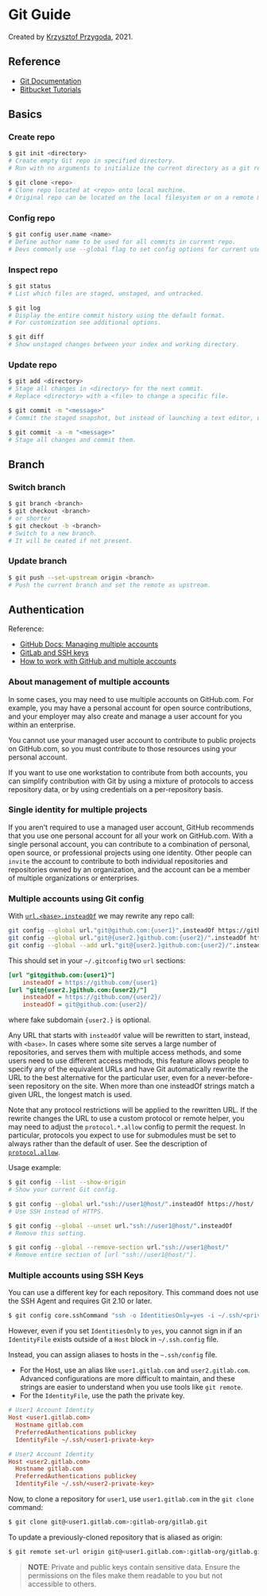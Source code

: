 # Git Guide

Created by [Krzysztof Przygoda](https://github.com/KrzysztofPrzygoda), 2021.

## Reference

- [Git Documentation](https://git-scm.com/doc)
- [Bitbucket Tutorials](https://www.atlassian.com/git/tutorials)

## Basics

### Create repo

```bash
$ git init <directory>
# Create empty Git repo in specified directory.
# Run with no arguments to initialize the current directory as a git repository.
```

```bash
$ git clone <repo>
# Clone repo located at <repo> onto local machine.
# Original repo can be located on the local filesystem or on a remote machine via HTTP or SSH.
```

### Config repo

```bash
$ git config user.name <name>
# Define author name to be used for all commits in current repo.
# Devs commonly use --global flag to set config options for current user.
```

### Inspect repo

```bash
$ git status
# List which files are staged, unstaged, and untracked.
```

```bash
$ git log
# Display the entire commit history using the default format. 
# For customization see additional options.
```

```bash
$ git diff
# Show unstaged changes between your index and working directory.
```

### Update repo

```bash
$ git add <directory>
# Stage all changes in <directory> for the next commit.
# Replace <directory> with a <file> to change a specific file.
```

```bash
$ git commit -m "<message>"
# Commit the staged snapshot, but instead of launching a text editor, use <message> as the commit message.

$ git commit -a -m "<message>"
# Stage all changes and commit them.
```

## Branch

### Switch branch

```bash
$ git branch <branch>
$ git checkout <branch>
# or shorter
$ git checkout -b <branch>
# Switch to a new branch.
# It will be ceated if not present.
```

### Update branch

```bash
$ git push --set-upstream origin <branch>
# Push the current branch and set the remote as upstream.
```

## Authentication

Reference:

- [GitHub Docs: Managing multiple accounts](https://docs.github.com/en/account-and-profile/setting-up-and-managing-your-personal-account-on-github/managing-your-personal-account/managing-multiple-accounts)
- [GitLab and SSH keys](https://docs.gitlab.com/ee/ssh/)
- [How to work with GitHub and multiple accounts](https://code.tutsplus.com/tutorials/quick-tip-how-to-work-with-github-and-multiple-accounts--net-22574)

### About management of multiple accounts

In some cases, you may need to use multiple accounts on GitHub.com. For example, you may have a personal account for open source contributions, and your employer may also create and manage a user account for you within an enterprise.

You cannot use your managed user account to contribute to public projects on GitHub.com, so you must contribute to those resources using your personal account.

If you want to use one workstation to contribute from both accounts, you can simplify contribution with Git by using a mixture of protocols to access repository data, or by using credentials on a per-repository basis.

### Single identity for multiple projects

If you aren't required to use a managed user account, GitHub recommends that you use one personal account for all your work on GitHub.com. With a single personal account, you can contribute to a combination of personal, open source, or professional projects using one identity. Other people can `invite` the account to contribute to both individual repositories and repositories owned by an organization, and the account can be a member of multiple organizations or enterprises.

### Multiple accounts using Git config

With [`url.<base>.insteadOf`](https://git-scm.com/docs/git-config#Documentation/git-config.txt-urlltbasegtinsteadOf) we may rewrite any repo call:

```bash
git config --global url."git@github.com:{user1}".insteadOf https://github.com/{user1}
git config --global url."git@{user2.}github.com:{user2}/".insteadOf https://github.com/{user2}/
git config --global --add url."git@{user2.}github.com:{user2}/".insteadOf git@github.com:{user2}/
```

This should set in your `~/.gitconfig` two `url` sections:

```Ini
[url "git@github.com:{user1}"]
	insteadOf = https://github.com/{user1}
[url "git@{user2.}github.com:{user2}/"]
	insteadOf = https://github.com/{user2}/
	insteadOf = git@github.com:{user2}/
```

where fake subdomain `{user2.}` is optional.

Any URL that starts with `insteadOf` value will be rewritten to start, instead, with `<base>`. In cases where some site serves a large number of repositories, and serves them with multiple access methods, and some users need to use different access methods, this feature allows people to specify any of the equivalent URLs and have Git automatically rewrite the URL to the best alternative for the particular user, even for a never-before-seen repository on the site. When more than one insteadOf strings match a given URL, the longest match is used.

Note that any protocol restrictions will be applied to the rewritten URL. If the rewrite changes the URL to use a custom protocol or remote helper, you may need to adjust the `protocol.*.allow` config to permit the request. In particular, protocols you expect to use for submodules must be set to always rather than the default of user. See the description of [`protocol.allow`](https://git-scm.com/docs/git-config#Documentation/git-config.txt-protocolallow).

Usage example:

```bash
$ git config --list --show-origin
# Show your current Git config.

$ git config --global url."ssh://user1@host/".insteadOf https://host/
# Use SSH instead of HTTPS.

$ git config --global --unset url."ssh://user1@host/".insteadOf
# Remove this setting.

$ git config --global --remove-section url."ssh://user1@host/"
# Remove entire section of [url "ssh://user1@host/"].
```

### Multiple accounts using SSH Keys

You can use a different key for each repository. This command does not use the SSH Agent and requires Git 2.10 or later.

```bash
$ git config core.sshCommand "ssh -o IdentitiesOnly=yes -i ~/.ssh/<private-key-for-this-repository> -F /dev/null"
```

However, even if you set `IdentitiesOnly` to `yes`, you cannot sign in if an `IdentityFile` exists outside of a `Host` block in `~/.ssh.config` file.

Instead, you can assign aliases to hosts in the `~.ssh/config` file.

- For the Host, use an alias like `user1.gitlab.com` and
`user2.gitlab.com`. Advanced configurations
are more difficult to maintain, and these strings are easier to understand when you use tools like `git remote`.
- For the `IdentityFile`, use the path the private key.

```Ini
# User1 Account Identity
Host <user1.gitlab.com>
  Hostname gitlab.com
  PreferredAuthentications publickey
  IdentityFile ~/.ssh/<user1-private-key>

# User2 Account Identity
Host <user2.gitlab.com>
  Hostname gitlab.com
  PreferredAuthentications publickey
  IdentityFile ~/.ssh/<user2-private-key>
```

Now, to clone a repository for `user1`, use `user1.gitlab.com` in the `git clone` command:

```bash
$ git clone git@<user1.gitlab.com>:gitlab-org/gitlab.git
```

To update a previously-cloned repository that is aliased as origin:

```bash
$ git remote set-url origin git@<user1.gitlab.com>:gitlab-org/gitlab.git
```

> **NOTE**:
> Private and public keys contain sensitive data. Ensure the permissions
> on the files make them readable to you but not accessible to others.
